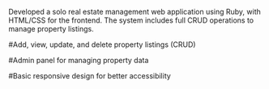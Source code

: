 Developed a solo real estate management web application using Ruby, with HTML/CSS for the frontend. The system includes full CRUD operations to manage property listings.

#Add, view, update, and delete property listings (CRUD)

#Admin panel for managing property data

#Basic responsive design for better accessibility
